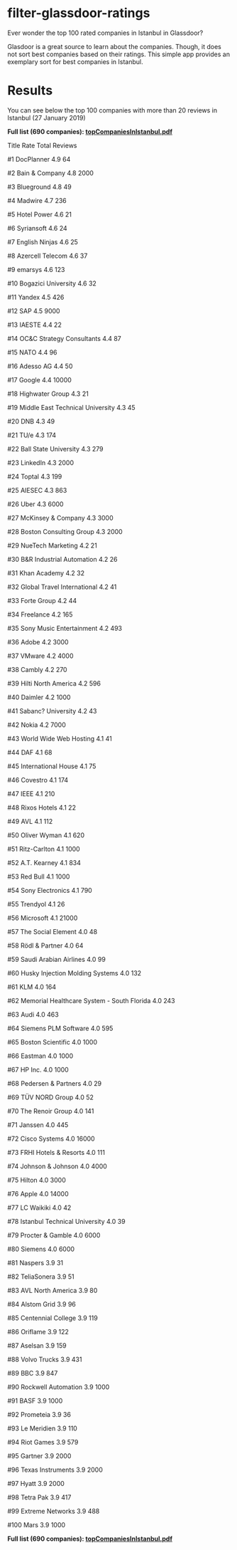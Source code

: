 # filter-glassdoor-ratings
Ever wonder the top 100 rated companies in Istanbul in Glassdoor?

Glasdoor is a great source to learn about the companies. Though, it does not sort best companies based on their ratings. This simple app provides an exemplary sort for best companies in Istanbul.

# Results
You can see below the top 100 companies with more than 20 reviews in Istanbul (27 January 2019)

**Full list (690 companies): [topCompaniesInIstanbul.pdf](https://github.com/hakaneroztekin/glassdoor-scraper/blob/master/topCompaniesInIstanbul.pdf)**

Title	Rate	Total Reviews

#1	DocPlanner 	4.9		64

#2	Bain & Company 	4.8		2000

#3	Blueground 	4.8		49

#4	Madwire 	4.7		236

#5	Hotel Power 	4.6		21

#6	Syriansoft 	4.6		24

#7	English Ninjas 	4.6		25

#8	Azercell Telecom 	4.6		37

#9	emarsys 	4.6		123

#10	Bogazici University 	4.6		32

#11	Yandex 	4.5		426

#12	SAP 	4.5		9000

#13	IAESTE 	4.4		22

#14	OC&C Strategy Consultants 	4.4		87

#15	NATO 	4.4		96

#16	Adesso AG 	4.4		50

#17	Google 	4.4		10000

#18	Highwater Group 	4.3		21

#19	Middle East Technical University 	4.3		45

#20	DNB 	4.3		49

#21	TU/e 	4.3		174

#22	Ball State University 	4.3		279

#23	LinkedIn 	4.3		2000

#24	Toptal 	4.3		199

#25	AIESEC 	4.3		863

#26	Uber 	4.3		6000

#27	McKinsey & Company 	4.3		3000

#28	Boston Consulting Group 	4.3		2000

#29	NueTech Marketing 	4.2		21

#30	B&R Industrial Automation 	4.2		26

#31	Khan Academy 	4.2		32

#32	Global Travel International 	4.2		41

#33	Forte Group 	4.2		44

#34	Freelance 	4.2		165

#35	Sony Music Entertainment 	4.2		493

#36	Adobe 	4.2		3000

#37	VMware 	4.2		4000

#38	Cambly 	4.2		270

#39	Hilti North America 	4.2		596

#40	Daimler 	4.2		1000

#41	Sabanc? University 	4.2		43

#42	Nokia 	4.2		7000

#43	World Wide Web Hosting 	4.1		41

#44	DAF 	4.1		68

#45	International House 	4.1		75

#46	Covestro 	4.1		174

#47	IEEE 	4.1		210

#48	Rixos Hotels 	4.1		22

#49	AVL 	4.1		112

#50	Oliver Wyman 	4.1		620

#51	Ritz-Carlton 	4.1		1000

#52	A.T. Kearney 	4.1		834

#53	Red Bull 	4.1		1000

#54	Sony Electronics 	4.1		790

#55	Trendyol 	4.1		26

#56	Microsoft 	4.1		21000

#57	The Social Element 	4.0		48

#58	Rödl & Partner 	4.0		64

#59	Saudi Arabian Airlines 	4.0		99

#60	Husky Injection Molding Systems 	4.0		132

#61	KLM 	4.0		164

#62	Memorial Healthcare System - South Florida 	4.0		243

#63	Audi 	4.0		463

#64	Siemens PLM Software 	4.0		595

#65	Boston Scientific 	4.0		1000

#66	Eastman 	4.0		1000

#67	HP Inc. 	4.0		1000

#68	Pedersen & Partners 	4.0		29

#69	TÜV NORD Group 	4.0		52

#70	The Renoir Group 	4.0		141

#71	Janssen 	4.0		445

#72	Cisco Systems 	4.0		16000

#73	FRHI Hotels & Resorts 	4.0		111

#74	Johnson & Johnson 	4.0		4000

#75	Hilton 	4.0		3000

#76	Apple 	4.0		14000

#77	LC Waikiki 	4.0		42

#78	Istanbul Technical University 	4.0		39

#79	Procter & Gamble 	4.0		6000

#80	Siemens 	4.0		6000

#81	Naspers 	3.9		31

#82	TeliaSonera 	3.9		51

#83	AVL North America 	3.9		80

#84	Alstom Grid 	3.9		96

#85	Centennial College 	3.9		119

#86	Oriflame 	3.9		122

#87	Aselsan 	3.9		159

#88	Volvo Trucks 	3.9		431

#89	BBC 	3.9		847

#90	Rockwell Automation 	3.9		1000

#91	BASF 	3.9		1000

#92	Prometeia 	3.9		36

#93	Le Meridien 	3.9		110

#94	Riot Games 	3.9		579

#95	Gartner 	3.9		2000

#96	Texas Instruments 	3.9		2000

#97	Hyatt 	3.9		2000

#98	Tetra Pak 	3.9		417

#99	Extreme Networks 	3.9		488

#100	Mars 	3.9		1000


**Full list (690 companies): [topCompaniesInIstanbul.pdf](https://github.com/hakaneroztekin/glassdoor-scraper/blob/master/topCompaniesInIstanbul.pdf)**
